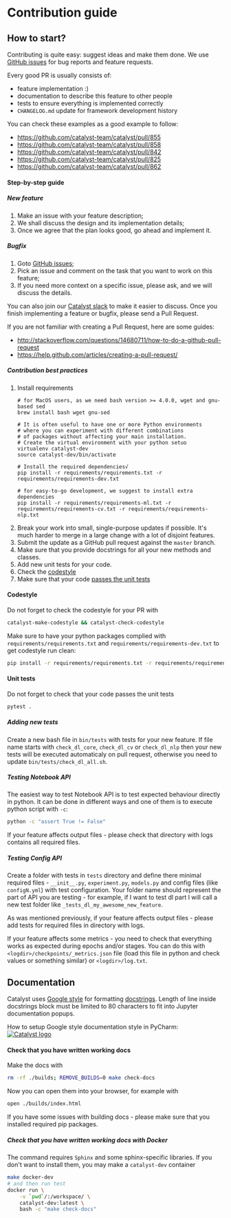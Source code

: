 # Contribution guide

## How to start?

Contributing is quite easy: suggest ideas and make them done.
We use [GitHub issues](https://github.com/catalyst-team/catalyst/issues) for bug reports and feature requests.

Every good PR is usually consists of:
- feature implementation :)
- documentation to describe this feature to other people
- tests to ensure everything is implemented correctly
- `CHANGELOG.md` update for framework development history

You can check these examples as a good example to follow:
- https://github.com/catalyst-team/catalyst/pull/855
- https://github.com/catalyst-team/catalyst/pull/858
- https://github.com/catalyst-team/catalyst/pull/842
- https://github.com/catalyst-team/catalyst/pull/825
- https://github.com/catalyst-team/catalyst/pull/862

#### Step-by-step guide

##### New feature

1. Make an issue with your feature description;
2. We shall discuss the design and its implementation details;
3. Once we agree that the plan looks good, go ahead and implement it.


##### Bugfix

1. Goto [GitHub issues](https://github.com/catalyst-team/catalyst/issues);
2. Pick an issue and comment on the task that you want to work on this feature;
3. If you need more context on a specific issue, please ask, and we will discuss the details.


You can also join our [Catalyst slack](https://join.slack.com/t/catalyst-team-core/shared_invite/zt-d9miirnn-z86oKDzFMKlMG4fgFdZafw) to make it easier to discuss.
Once you finish implementing a feature or bugfix, please send a Pull Request.

If you are not familiar with creating a Pull Request, here are some guides:
- http://stackoverflow.com/questions/14680711/how-to-do-a-github-pull-request
- https://help.github.com/articles/creating-a-pull-request/


##### Contribution best practices

1. Install requirements
    ```
    # for MacOS users, as we need bash version >= 4.0.0, wget and gnu-based sed
    brew install bash wget gnu-sed

    # It is often useful to have one or more Python environments 
    # where you can experiment with different combinations 
    # of packages without affecting your main installation. 
    # Create the virtual environment with your python setuo
    virtualenv catalyst-dev
    source catalyst-dev/bin/activate
    
    # Install the required dependencies√
    pip install -r requirements/requirements.txt -r requirements/requirements-dev.txt
    
    # for easy-to-go development, we suggest to install extra dependencies
    pip install -r requirements/requirements-ml.txt -r requirements/requirements-cv.txt -r requirements/requirements-nlp.txt
    ```
2. Break your work into small, single-purpose updates if possible.
It's much harder to merge in a large change with a lot of disjoint features.
3. Submit the update as a GitHub pull request against the `master` branch.
4. Make sure that you provide docstrings for all your new methods and classes.
5. Add new unit tests for your code.
6. Check the [codestyle](#codestyle)
7. Make sure that your code [passes the unit tests](#unit-tests)


#### Codestyle

Do not forget to check the codestyle for your PR with

```bash
catalyst-make-codestyle && catalyst-check-codestyle
```

Make sure to have your python packages complied with `requirements/requirements.txt` and `requirements/requirements-dev.txt` to get codestyle run clean:
```bash
pip install -r requirements/requirements.txt -r requirements/requirements-dev.txt
```

#### Unit tests

Do not forget to check that your code passes the unit tests

```bash
pytest .
```

##### Adding new tests

Create a new bash file in `bin/tests` with tests for your new feature.
If file name starts with `check_dl_core`, `check_dl_cv` or `check_dl_nlp` then your new tests will be executed
automaticaly on pull request, otherwise you need to update `bin/tests/check_dl_all.sh`.


##### Testing Notebook API

The easiest way to test Notebook API is to test expected behaviour directly in python.
It can be done in different ways and one of them is to execute python script with `-c`:

```bash
python -c "assert True != False"
```

If your feature affects output files - please check that directory with logs contains all required files.

##### Testing Config API

Create a folder with tests in `tests` directory and define there minimal required files - `__init__.py`,
`experiment.py`, `models.py` and config files (like `configN.yml`) with test configuration. Your folder name
should represent the part of API you are testing - for example, if I want to test dl part I will call a new
test folder like `_tests_dl_my_awesome_new_feature`.

As was mentioned previously, if your feature affects output files - please add tests for required files in
directory with logs.

If your feature affects some metrics - you need to check that everything works as expected during
epochs and/or stages. You can do this with `<logdir>/checkpoints/_metrics.json` file (load this file
in python and check values or something similar) or `<logdir>/log.txt`.


## Documentation

Catalyst uses [Google style](http://sphinxcontrib-napoleon.readthedocs.io/en/latest/example_google.html) for formatting [docstrings](https://github.com/google/styleguide/blob/gh-pages/pyguide.md#38-comments-and-docstrings).
Length of line inside docstrings block must be limited to 80 characters to fit into Jupyter documentation popups.

How to setup Google style documentation style in PyCharm:
[![Catalyst logo](https://raw.githubusercontent.com/catalyst-team/catalyst-pics/master/third_party_pics/pycharm-google-style.png)](https://github.com/catalyst-team/catalyst)


#### Check that you have written working docs

Make the docs with
```bash
rm -rf ./builds; REMOVE_BUILDS=0 make check-docs
```

Now you can open them into your browser, for example with
```bash
open ./builds/index.html
```

If you have some issues with building docs - please make sure that you installed required pip packages.

##### Check that you have written working docs with Docker

The command requires `Sphinx` and some sphinx-specific libraries.
If you don't want to install them, you may make a `catalyst-dev` container
```bash
make docker-dev
# and then run test
docker run \
    -v `pwd`/:/workspace/ \
    catalyst-dev:latest \
    bash -c "make check-docs"
```
